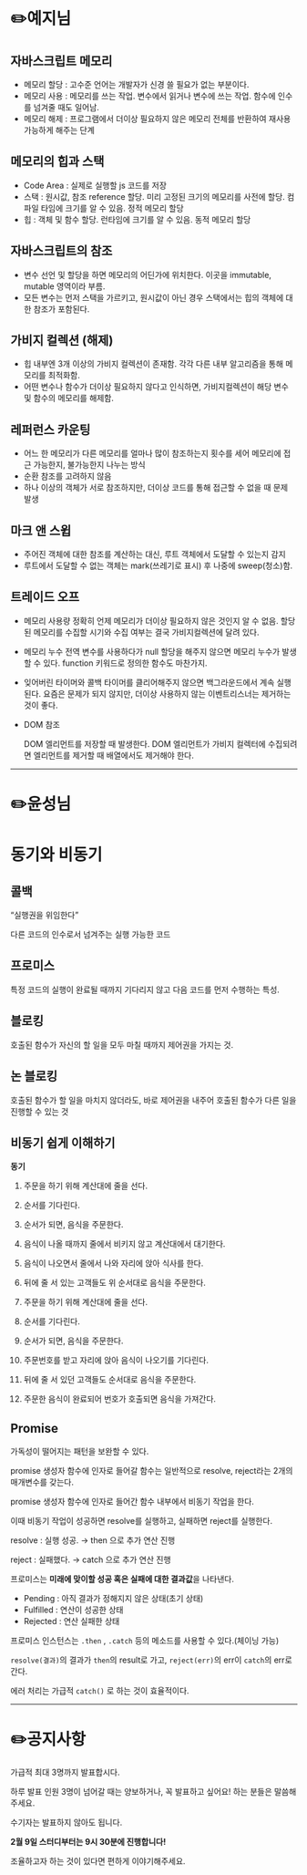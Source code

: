 # ✏️예지님

## 자바스크립트 메모리

- 메모리 할당 : 고수준 언어는 개발자가 신경 쓸 필요가 없는 부분이다.
- 메모리 사용 : 메모리를 쓰는 작업. 변수에서 읽거나 변수에 쓰는 작업. 함수에 인수를 넘겨줄 때도 일어남.
- 메모리 해제 : 프로그램에서 더이상 필요하지 않은 메모리 전체를 반환하여 재사용 가능하게 해주는 단계

## 메모리의 힙과 스택

- Code Area : 실제로 실행할 js 코드를 저장
- 스택 : 원시값, 참조 reference 할당. 미리 고정된 크기의 메모리를 사전에 할당. 컴파일 타임에 크기를 알 수 있음. 정적 메모리 할당
- 힙 : 객체 및 함수 할당. 런타임에 크기를 알 수 있음. 동적 메모리 할당

## 자바스크립트의 참조

- 변수 선언 및 할당을 하면 메모리의 어딘가에 위치한다. 이곳을 immutable, mutable 영역이라 부름.
- 모든 변수는 먼저 스택을 가르키고, 원시값이 아닌 경우 스택에서는 힙의 객체에 대한 참조가 포함된다.

## 가비지 컬렉션 (해제)

- 힙 내부엔 3개 이상의 가비지 컬렉션이 존재함. 각각 다른 내부 알고리즘을 통해 메모리를 최적화함.
- 어떤 변수나 함수가 더이상 필요하지 않다고 인식하면, 가비지컬렉션이 해당 변수 및 함수의 메모리를 해제함.

## 레퍼런스 카운팅

- 어느 한 메모리가 다른 메모리를 얼마나 많이 참조하는지 횟수를 세어 메모리에 접근 가능한지, 불가능한지 나누는 방식
- 순환 참조를 고려하지 않음
- 하나 이상의 객체가 서로 참조하지만, 더이상 코드를 통해 접근할 수 없을 때 문제 발생

## 마크 앤 스윕

- 주어진 객체에 대한 참조를 계산하는 대신, 루트 객체에서 도달할 수 있는지 감지
- 루트에서 도달할 수 없는 객체는 mark(쓰레기로 표시) 후 나중에 sweep(청소)함.

## 트레이드 오프

- 메모리 사용량
정확히 언제 메모리가 더이상 필요하지 않은 것인지 알 수 없음.
할당된 메모리를 수집할 시기와 수집 여부는 결국 가비지컬렉션에 달려 있다.
- 메모리 누수
전역 변수를 사용하다가 null 할당을 해주지 않으면 메모리 누수가 발생할 수 있다.
function 키워드로 정의한 함수도 마찬가지.
- 잊어버린 타이머와 콜백
타이머를 클리어해주지 않으면 백그라운드에서 계속 실행된다.
요즘은 문제가 되지 않지만, 더이상 사용하지 않는 이벤트리스너는 제거하는 것이 좋다.
- DOM 참조
    
    DOM 엘리먼트를 저장할 때 발생한다.
    DOM 엘리먼트가 가비지 컬렉터에 수집되려면 엘리먼트를 제거할 때 배열에서도 제거해야 한다.
    

---

# ✏️윤성님

# 동기와 비동기

## 콜백

“실행권을 위임한다”

다른 코드의 인수로서 넘겨주는 실행 가능한 코드

## 프로미스

특정 코드의 실행이 완료될 때까지 기다리지 않고 다음 코드를 먼저 수행하는 특성.

## 블로킹

호출된 함수가 자신의 할 일을 모두 마칠 때까지 제어권을 가지는 것.

## 논 블로킹

호출된 함수가 할 일을 마치지 않더라도, 바로 제어권을 내주어 호출된 함수가 다른 일을 진행할 수 있는 것

## 비동기 쉽게 이해하기

**동기**

1. 주문을 하기 위해 계산대에 줄을 선다.
2. 순서를 기다린다.
3. 순서가 되면, 음식을 주문한다.
4. 음식이 나올 때까지 줄에서 비키지 않고 계산대에서 대기한다.
5. 음식이 나오면서 줄에서 나와 자리에 앉아 식사를 한다.
6. 뒤에 줄 서 있는 고객들도 위 순서대로 음식을 주문한다.

 

1. 주문을 하기 위해 계산대에 줄을 선다.
2. 순서를 기다린다.
3. 순서가 되면, 음식을 주문한다.
4. 주문번호를 받고 자리에 앉아 음식이 나오기를 기다린다.
5. 뒤에 줄 서 있던 고객들도 순서대로 음식을 주문한다.
6. 주문한 음식이 완료되어 번호가 호출되면 음식을 가져간다.

## Promise

가독성이 떨어지는 패턴을 보완할 수 있다.

promise 생성자 함수에 인자로 들어갈 함수는 일반적으로 resolve, reject라는 2개의 매개변수를 갖는다.

promise 생성자 함수에 인자로 들어간 함수 내부에서 비동기 작업을 한다.

이때 비동기 작업이 성공하면 resolve를 실행하고, 실패하면 reject를 실행한다.

resolve : 실행 성공. → then 으로 추가 연산 진행

reject : 실패했다. → catch 으로 추가 연산 진행

프로미스는 **미래에 맞이할 성공 혹은 실패에 대한 결과값**을 나타낸다.

- Pending : 아직 결과가 정해지지 않은 상태(초기 상태)
- Fulfilled : 연산이 성공한 상태
- Rejected : 연산 실패한 상태

프로미스 인스턴스는 `.then` , `.catch` 등의 메소드를 사용할 수 있다.(체이닝 가능)

`resolve(결과)`의 결과가 `then`의 result로 가고, `reject(err)`의 err이 `catch`의 err로 간다.

에러 처리는 가급적 `catch()` 로 하는 것이 효율적이다.

---

# ✏️공지사항

가급적 최대 3명까지 발표합시다.

하루 발표 인원 3명이 넘어갈 때는 양보하거나, 꼭 발표하고 싶어요! 하는 분들은 말씀해주세요.

수기자는 발표하지 않아도 됩니다.

**2월 9일 스터디부터는 9시 30분에 진행합니다!**

조율하고자 하는 것이 있다면 편하게 이야기해주세요.
